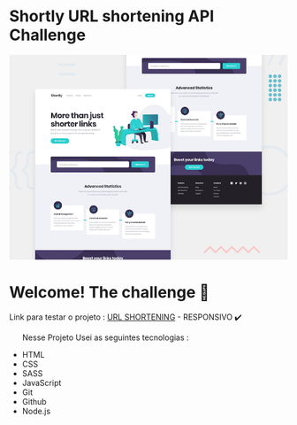 # Shortly URL shortening API Challenge

![Design preview for the Shortly URL shortening API coding challenge](./design/desktop-preview.jpg)


<h1>Welcome! The challenge 👋</h1>
<p>Link para testar o projeto : <a href="https://url-shortening-portifolio.netlify.app/">URL SHORTENING</a> - RESPONSIVO ✔️</p>

<ul>
<p>Nesse Projeto Usei as seguintes tecnologias :<p>

<li>HTML
<li>CSS
<li>SASS
<li>JavaScript
<li>Git
<li>Github
<li>Node.js
</ul>

